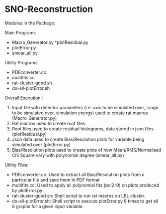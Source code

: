 # SNO-Reconstruction

Modules in the Package:
 
Main Programs
* Macro_Generator.py
*plotResidual.py
* plotError.py
* smear_all.py

Utility Programs
* PDFconverter.cc
* multifits.cc
* rat-cluster-good.sh
* do-all-plotError.sh

Overall Execution :
1. Input file with detector parameters (i.e. axis to be simulated over, range to be simulated over, simulation energy) 
   used to create rat macros (Macro_Generator.py)
2. Rat macros used to create root files. 
3. Root files used to create residual histograms, data stored in json files (plotResidual.py)
4. Json data used to create Bias/Resolution plots for variable being simulated over (plotError.py)
5. Bias/Resolution plots used to create plots of how Mean/RMS/Normalised Chi Square vary with polynomial degree 
   (smear_all.py)
 
Utility Files:
* PDFconverter.cc: Used to extract all Bias/Resolution plots from a particular file and save them in PDF format
* multifits.cc: Used to apply all polynomial fits (pol2-9) on plots produced by plotError.py
* rat-cluster-good.sh: Shell script to run rat macros on LBL cluster.
* do-all-plotError.sh: Shell script to execute plotError.py 8 times to get all 8 graphs for a given input variable.  
